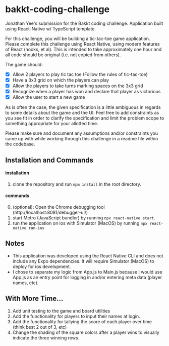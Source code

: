 # bakkt-coding-challenge

Jonathan Yee's submission for the Bakkt coding challenge. Application built using React-Native w/ TypeScript template.

For this challenge, you will be building a tic-tac-toe game application. Please complete this challenge using React Native, using modern features of React (hooks, et al). This is intended to take approximately one hour and all code should be original (i.e. not copied from others).

The game should:

- [x] Allow 2 players to play tic tac toe (Follow the rules of tic-tac-toe)
- [x] Have a 3x3 grid on which the players can play
- [x] Allow the players to take turns marking spaces on the 3x3 grid
- [x] Recognize when a player has won and declare that player as victorious
- [x] Allow the user to start a new game

As is often the case, the given specification is a little ambiguous in regards to some details about the game and the UI. Feel free to add constraints as you see fit in order to clarify the specification and limit the problem scope to something appropriate for your allotted time.

Please make sure and document any assumptions and/or constraints you came up with while working through this challenge in a readme file within the codebase.

## Installation and Commands

#### installation

1. clone the repository and run `npm install` in the root directory.

#### commands

0. (optional): Open the Chrome debugging tool (http://localhost:8081/debugger-ui/)
1. start Metro (JavaScript bundler) by running `npx react-native start`.
2. run the application on ios with Simulator (MacOS) by running `npx react-native run-ios`

## Notes

- This application was developed using the React Native CLI and does not include any Expo dependencies. It will require Simulator (MacOS) to deploy for ios development.
- I chose to separate my logic from App.js to Main.js because I would use App.js as an entry point for logging in and/or entering meta data (player names, etc).

## With More Time...

1. Add unit testing to the game and board utilities
2. Add the functionality for players to input their names at login.
3. Add the functionality for tallying the score of each player over time (think best 2 out of 3, etc)
4. Change the shading of the square colors after a player wins to visually indicate the three winning rows.
